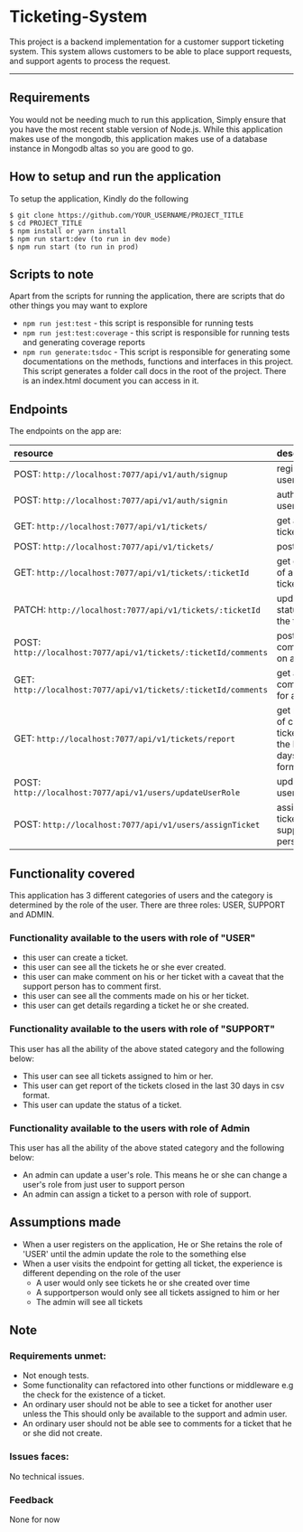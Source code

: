 # Ticketing-System

This project is a backend implementation for a customer support ticketing system. This system allows customers to be able to place support requests, and support agents to process the request.

---
## Requirements

You would not be needing much to run this application, Simply ensure that you have the most recent stable version of Node.js. While this application makes use of the mongodb, this application makes use of a database instance in Mongodb altas so you are good to go.

## How to setup and run the application
To setup the application, Kindly do the following

    $ git clone https://github.com/YOUR_USERNAME/PROJECT_TITLE
    $ cd PROJECT_TITLE
    $ npm install or yarn install
    $ npm run start:dev (to run in dev mode)
    $ npm run start (to run in prod)
    
## Scripts to note
Apart from the scripts for running the application, there are scripts that do other things you may want to explore

* `npm run jest:test` - this script is responsible for running tests
* `npm run jest:test:coverage` - this script is responsible for running tests and generating coverage reports
* `npm run generate:tsdoc` - This script is responsible for generating some documentations on the methods, functions and interfaces in this project. This script generates a folder call docs in the root of the project. There is an index.html document you can access in it. 

## Endpoints

The endpoints on the app are:

| resource      | description                       |
|:--------------|:----------------------------------|
| POST: `http://localhost:7077/api/v1/auth/signup` | register a user  |
| POST: `http://localhost:7077/api/v1/auth/signin`    | authenticate user|
| GET: `http://localhost:7077/api/v1/tickets/` | get all tickets |
| POST: `http://localhost:7077/api/v1/tickets/`      | post a ticket |
| GET: `http://localhost:7077/api/v1/tickets/:ticketId`  | get details of a specific ticket |
| PATCH: `http://localhost:7077/api/v1/tickets/:ticketId` | update the status of the ticket |
| POST: `http://localhost:7077/api/v1/tickets/:ticketId/comments` | post a comment on a ticket |
| GET: `http://localhost:7077/api/v1/tickets/:ticketId/comments` | get all comments for a ticket |
| GET: `http://localhost:7077/api/v1/tickets/report` | get report of closed tickets in the last 30 days in csv format |
| POST: `http://localhost:7077/api/v1/users/updateUserRole` | update a user's role |
| POST: `http://localhost:7077/api/v1/users/assignTicket` | assign tickets to support persons |


## Functionality covered
This application has 3 different categories of users and the category is determined by the role of the user. There are three roles: USER, SUPPORT and ADMIN.

### Functionality available to the users with role of "USER"
* this user can create a ticket.
* this user can see all the tickets he or she ever created.
* this user can make comment on his or her ticket with a caveat that the support person has to comment first.
* this user can see all the comments made on his or her ticket.
* this user can get details regarding a ticket he or she created.

### Functionality available to the users with role of "SUPPORT"
This user has all the ability of the above stated category and the following below: 
* This user can see all tickets assigned to him or her.
* This user can get report of the tickets closed in the last 30 days in csv format.
* This user can update the status of a ticket.

### Functionality available to the users with role of Admin
This user has all the ability of the above stated category and the following below: 
* An admin can update a user's role. This means he or she can change a user's role from just user to support person
* An admin can assign a ticket to a person with role of support.

## Assumptions made
* When a user registers on the application, He or She retains the role of 'USER' until the admin update the role to the something else
* When a user visits the endpoint for getting all ticket, the experience is different depending on the role of the user
    * A user would only see tickets he or she created over time
    * A supportperson would only see all tickets assigned to him or her
    * The admin will see all tickets

## Note
### Requirements unmet: 
* Not enough tests. 
* Some functionality can refactored into other functions or middleware e.g the check for the existence of a ticket. 
* An ordinary user should not be able to see a ticket for another user unless the This should only be available to the support and admin user.
* An ordinary user should not be able see to comments for a ticket that he or she did not create.

### Issues faces: 
No technical issues. 
### Feedback
None for now

